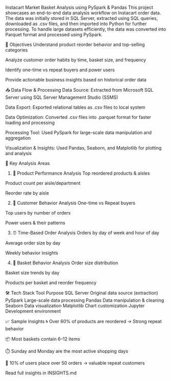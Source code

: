 Instacart Market Basket Analysis using PySpark & Pandas
This project showcases an end-to-end data analysis workflow on Instacart order data. The data was initially stored in SQL Server, extracted using SQL queries, downloaded as .csv files, and then imported into Python for further processing. To handle large datasets efficiently, the data was converted into Parquet format and processed using PySpark.

📌 Objectives
Understand product reorder behavior and top-selling categories

Analyze customer order habits by time, basket size, and frequency

Identify one-time vs repeat buyers and power users

Provide actionable business insights based on historical order data

📥 Data Flow & Processing
Data Source: Extracted from Microsoft SQL Server using SQL Server Management Studio (SSMS)

Data Export: Exported relational tables as .csv files to local system

Data Optimization: Converted .csv files into .parquet format for faster loading and processing

Processing Tool: Used PySpark for large-scale data manipulation and aggregation

Visualization & Insights: Used Pandas, Seaborn, and Matplotlib for plotting and analysis

🧠 Key Analysis Areas
1. 🛒 Product Performance Analysis
Top reordered products & aisles

Product count per aisle/department

Reorder rate by aisle

2. 👥 Customer Behavior Analysis
One-time vs Repeat buyers

Top users by number of orders

Power users & their patterns

3. ⏰ Time-Based Order Analysis
Orders by day of week and hour of day

Average order size by day

Weekly behavior insights

4. 🧺 Basket Behavior Analysis
Order size distribution

Basket size trends by day

Products per basket and reorder frequency

🛠️ Tech Stack
Tool	Purpose
SQL Server	Original data source (extraction)
PySpark	Large-scale data processing
Pandas	Data manipulation & cleaning
Seaborn	Data visualization
Matplotlib	Chart customization
Jupyter	Development environment


📈 Sample Insights
🌀 Over 60% of products are reordered → Strong repeat behavior

📦 Most baskets contain 6–12 items

⏱️ Sunday and Monday are the most active shopping days

🧍 10% of users place over 50 orders → valuable repeat customers

Read full insights in INSIGHTS.md



